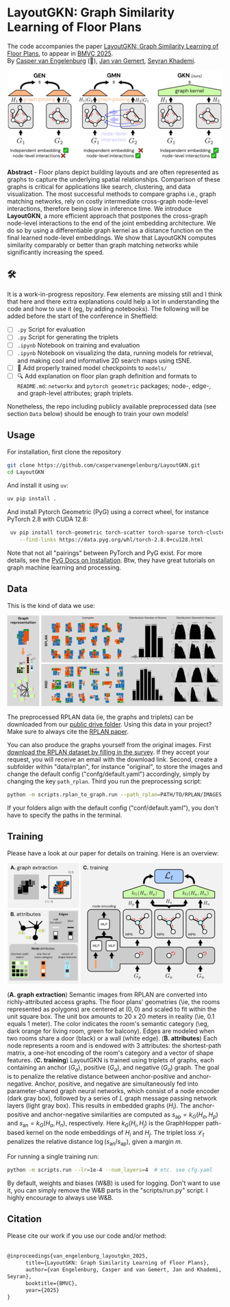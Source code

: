 # LayoutGKN: Graph Similarity Learning of Floor Plans

The code accompanies the paper [LayoutGKN: Graph Similarity Learning of Floor Plans](https://arxiv.org/abs/2509.03737), to appear in [BMVC 2025](https://bmvc2025.bmva.org/).
<br />
By 
[Casper van Engelenburg](https://caspervanengelenburg.github.io/) (👋), 
[Jan van Gemert](https://jvgemert.github.io/), 
[Seyran Khademi](https://www.tudelft.nl/en/ewi/over-de-faculteit/afdelingen/intelligent-systems/pattern-recognition-bioinformatics/computer-vision-lab/people/seyran-khademi).

![method_fig](assets/teaser.jpg)

**Abstract** -
Floor plans depict building layouts and are often represented as graphs to capture the underlying spatial relationships. 
Comparison of these graphs is critical for applications like search, clustering, and data visualization. 
The most successful methods to compare graphs i.e., graph matching networks, rely on costly intermediate cross-graph node-level interactions, therefore being slow in inference time. 
We introduce **LayoutGKN**, a more efficient approach that postpones the cross-graph node-level interactions to the end of the joint embedding architecture. 
We do so by using a differentiable graph kernel as a distance function on the final learned node-level embeddings. 
We show that LayoutGKN computes similarity comparably or better than graph matching networks while significantly increasing the speed.

## 🛠

It is a work-in-progress repository.
Few elements are missing still and I think that here and there extra explanations could help a lot in understanding the code and how to use it (eg, by adding notebooks).
The following will be added before the start of the conference in Sheffield:

- [ ] `.py` Script for evaluation
- [ ] `.py` Script for generating the triplets
- [ ] `.ipynb` Notebook on training and evaluation
- [ ] `.ipynb` Notebook on visualizing the data, running models for retrieval, and making cool and informative 2D search maps using tSNE.
- [ ] 🚩 Add properly trained model checkpoints to `models/`
- [ ] 🔍 Add explanation on floor plan graph definition and formats to `README.md`: `networkx` and `pytorch geometric` packages; node-, edge-, and graph-level attributes; graph triplets.

Nonetheless, the repo including publicly available preprocessed data (see section `Data` below) should be enough to train your own models!

## Usage

For installation, first clone the repository
```bash
git clone https://github.com/caspervanengelenburg/LayoutGKN.git
cd LayoutGKN
```

And install it using `uv`:
```bash
uv pip install .
```

And install Pytorch Geometric (PyG) using a correct wheel, for instance PyTorch 2.8 with CUDA 12.8:

```bash
 uv pip install torch-geometric torch-scatter torch-sparse torch-cluster torch-spline-conv pyg-lib \
    --find-links https://data.pyg.org/whl/torch-2.8.0+cu128.html
```

Note that not all "pairings" between PyTorch and PyG exist.
For more details, see the [PyG Docs on Installation](https://pytorch-geometric.readthedocs.io/en/latest/install/installation.html).
Btw, they have great tutorials on graph machine learning and processing.

## Data

This is the kind of data we use:

![](assets/data.jpg)

The preprocessed RPLAN data (ie, the graphs and triplets) can be downloaded from our [public drive folder](https://drive.google.com/drive/u/0/folders/1eS91rwmkw6s74bPcpl_PbgsoOvaQzseQ).
Using this data in your project?
Make sure to always cite the [RPLAN paper](http://staff.ustc.edu.cn/~fuxm/projects/DeepLayout/index.html).

You can also produce the graphs yourself from the original images.
First [download the RPLAN dataset by filling in the survey](https://docs.google.com/forms/d/e/1FAIpQLSfwteilXzURRKDI5QopWCyOGkeb_CFFbRwtQ0SOPhEg0KGSfw/viewform).
If they accept your request, you will receive an email with the download link.
Second, create a subfolder within "data/rplan", for instance "original", to store the images and change the default config ("confg/default.yaml") accordingly, simply by changing the key `path_rplan`.
Third you run the preprocessing script:

```bash
python -m scripts.rplan_to_graph.run --path_rplan=PATH/TO/RPLAN/IMAGES --path_data=PATH/TO/RPLAN/GRAPHS
```

If your folders align with the default config ("conf/default.yaml"), you don't have to specify the paths in the terminal.

## Training

Please have a look at our paper for details on training. 
Here is an overview:

![](assets/method.jpg)

(**A. graph extraction**) 
Semantic images from RPLAN are converted into richly-attributed access graphs. 
The floor plans' geometries (\ie, the rooms represented as polygons) are centered at $(0,0)$ and scaled to fit within the unit square box.
The unit box amounts to 20 x 20 meters in reality (\ie, 0.1 equals 1 meter).
The color indicates the room's semantic category (\eg, dark orange for living room, green for balcony).
Edges are modeled when two rooms share a door (black) or a wall (white edge).
(**B. attributes**) 
Each node represents a room and is endowed with 3 attributes: the shortest-path matrix, a one-hot encoding of the room's category and a vector of shape features.
(**C. training**)
LayoutGKN is trained using triplets of graphs, each containing an anchor ($G_a$), positive ($G_a$), and negative ($G_a$) graph.
The goal is to penalize the relative distance between anchor-positive and anchor-negative.
Anchor, positive, and negative are simultaneously fed into parameter-shared graph neural networks, which consist of a node encoder (dark gray box), followed by a series of $L$ graph message passing network layers (light gray box).
This results in embedded graphs ($H_i$).
The anchor-positive and anchor-negative similarities are computed as $s_{\text{ap}} = k_G (H_a, H_p)$ and $s_{\text{an}} = k_G (H_a, H_n)$, respectively.
Here $k_G (H_i, H_j)$ is the GraphHopper path-based kernel on the node embeddings of $H_i$ and $H_j$.
The triplet loss $\mathcal{L}_t$ penalizes the relative distance $\log(s_{\text{an}} / s_{\text{ap}})$, given a margin $m$.

For running a single training run:
```bash
python -m scripts.run --lr=1e-4 --num_layers=4  # etc. see cfg.yaml
```

By default, weights and biases (W&B) is used for logging.
Don't want to use it, you can simply remove the W&B parts in the "scripts/run.py" script.
I highly encourage to always use W&B.

## Citation

Please cite our work if you use our code and/or method:

<pre><code>
@inproceedings{van_engelenburg_layoutgkn_2025,
      title={LayoutGKN: Graph Similarity Learning of Floor Plans},
      author={van Engelenburg, Casper and van Gemert, Jan and Khademi, Seyran},
      booktitle={BMVC},
      year={2025}
}
</code></pre>
